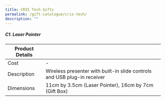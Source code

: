 ```yaml
---
title: CRIS Tech Gifts
permalink: /gift-catalogue/cris-tech/
description: ""
---
```

##### **C1. Laser Pointer**

| Product Details | | |
| -------- | -------- | -------- |
| Cost     | -     |
| Description    | Wireless presenter with built-in slide controls and USB plug-in receiver   |
| Dimensions     | 11cm by 3.5cm (Laser Pointer), 16cm by 7cm (Gift Box)   | 